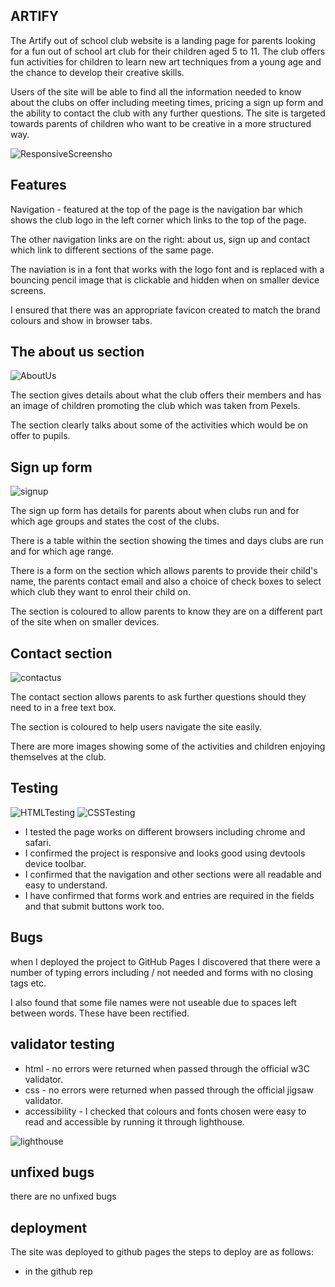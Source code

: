 ## ARTIFY

The Artify out of school club website is a landing page for parents looking for a fun out of school art club for their children aged 5 to 11. The club offers fun activities for children to learn new art techniques from a young age and the chance to develop their creative skills.

Users of the site will be able to find all the information needed to know about the clubs on offer including meeting times, pricing a sign up form and the ability to contact the club with any further questions. The site is targeted towards parents of children who want to be creative in a more structured way.

![ResponsiveScreensho](https://github.com/gjwilson20/Artify/assets/166746021/756cd282-aca4-49b1-a864-80aee1ad061e)

## Features

Navigation - featured at the top of the page is the navigation bar which shows the club logo in the left corner which links to the top of the page.

The other navigation links are on the right: about us, sign up and contact which link to different sections of the same page.

The naviation is in a font that works with the logo font and is replaced with a bouncing pencil image that is clickable and hidden when on smaller device screens.

I ensured that there was an appropriate favicon created to match the brand colours and show in browser tabs.

## The about us section
![AboutUs](https://github.com/gjwilson20/Artify/assets/166746021/ca33d38c-7e59-4b90-a089-3c189b0f7d1a)

The section gives details about what the club offers their members and has an image of children promoting the club which was taken from Pexels.

The section clearly talks about some of the activities which would be on offer to pupils.

## Sign up form
![signup](https://github.com/gjwilson20/Artify/assets/166746021/8d59c5fa-965c-410c-bfef-c1913d0c3453)

The sign up form has details for parents about when clubs run and for which age groups and states the cost of the clubs. 

There is a table within the section showing the times and days clubs are run and for which age range.

There is a form on the section which allows parents to provide their child's name, the parents contact email and also a choice of check boxes to select which club they want to enrol their child on.

The section is coloured to allow parents to know they are on a different part of the site when on smaller devices.

## Contact section

![contactus](https://github.com/gjwilson20/Artify/assets/166746021/f9b4f843-0c61-4307-b539-00a6fe3679fc)

The contact section allows parents to ask further questions should they need to in a free text box.

The section is coloured to help users navigate the site easily.

There are more images showing some of the activities and children enjoying themselves at the club.

## Testing
![HTMLTesting](https://github.com/gjwilson20/Artify/assets/166746021/b50af7e6-83ca-4dc2-92d8-433e076fafb1)
![CSSTesting](https://github.com/gjwilson20/Artify/assets/166746021/8ae852ba-ddb4-467b-ae0d-c3502967f1d3)

- I tested the page works on different browsers including chrome and safari.
- I confirmed the project is responsive and looks good using devtools device toolbar.
- I confirmed that the navigation and other sections were all readable and easy to understand.
- I have confirmed that forms work and entries are required in the fields and that submit buttons work too.

## Bugs
when I deployed the project to GitHub Pages I discovered that there were a number of typing errors including / not needed and forms with no closing tags etc.  

I also found that some file names were not useable due to spaces left between words. These have been rectified.

## validator testing
- html - no errors were returned when passed through the official w3C validator.
- css - no errors were returned when passed through the official jigsaw validator.
- accessibility - I checked that colours and fonts chosen were easy to read and accessible by running it through lighthouse.

![lighthouse](https://github.com/gjwilson20/Artify/assets/166746021/701a8095-c96a-4b2f-9aad-3fc37f322d1c)


## unfixed bugs
there are no unfixed bugs

## deployment
The site was deployed to github pages
the steps to deploy are as follows:
  - in the github rep
